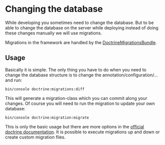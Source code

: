 # Changing the database

While developing you sometimes need to change the database. But to be able to
change the database on the server while deploying instead of doing these
changes manually we will use migrations.

Migrations in the framework are handled by
the [DoctrineMigrationsBundle](http://symfony.com/doc/current/bundles/DoctrineMigrationsBundle/index.html).

## Usage

Basically it is simple. The only thing you have to do when you need to change
the database structure is to change the annotation/configuration/... and run:

    bin/console doctrine:migrations:diff

This will generate a migration-class which you can commit along your changes.
Of course you will need to run the migration to update your own database:

    bin/console doctrine:migration:migrate

This is only the basic usage but there are more options in
the [official doctrine documentation]((http://symfony.com/doc/current/bundles/DoctrineMigrationsBundle/index.html)).
It is possible to execute migrations up and down or create custom migration files.
